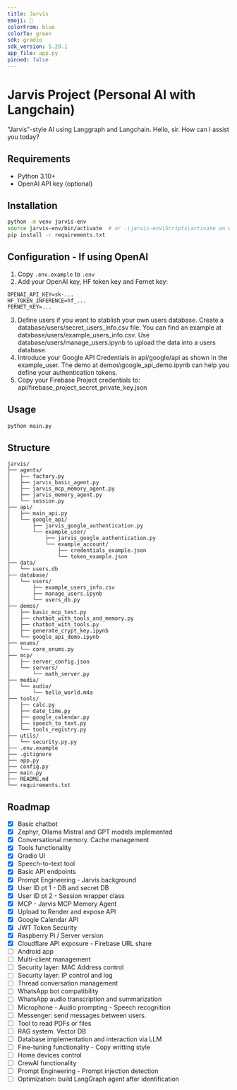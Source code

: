 ```yaml
---
title: Jarvis
emoji: 🤖
colorFrom: blue
colorTo: green
sdk: gradio
sdk_version: 5.29.1
app_file: app.py
pinned: false
---
```


# Jarvis Project (Personal AI with Langchain)

"Jarvis"-style AI using Langgraph and Langchain.
Hello, sir. How can I assist you today?

## Requirements
- Python 3.10+
- OpenAI API key (optional)

## Installation
```bash
python -m venv jarvis-env  
source jarvis-env/bin/activate  # or .\jarvis-env\Scripts\activate on Windows  
pip install -r requirements.txt
```

## Configuration - If using OpenAI
1. Copy `.env.example` to `.env`
2. Add your OpenAI key, HF token key and Fernet key:
```
OPENAI_API_KEY=sk-...
HF_TOKEN_INFERENCE=hf_...
FERNET_KEY=...
```
3. Define users if you want to stablish your own users database. Create a database/users/secret_users_info.csv file. You can find an example at database/users/example_users_info.csv. Use database/users/manage_users.ipynb to upload the data into a users database.
4. Introduce your Google API Credentials in api/google/api as shown in the example_user. The demo at demos\google_api_demo.ipynb can help you define your authentication tokens.
5. Copy your Firebase Project credentials to: api/firebase_project_secret_private_key.json

## Usage
```bash
python main.py
```

## Structure
```
jarvis/
├── agents/
│   ├── factory.py
│   ├── jarvis_basic_agent.py
│   ├── jarvis_mcp_memory_agent.py
│   ├── jarvis_memory_agent.py
│   └── session.py
├── api/
│   ├── main_api.py
│   └── google_api/
│       ├── jarvis_google_authentication.py
│       └── example_user/
│           ├── jarvis_google_authentication.py
│           └── example_account/
│               ├── credentials_example.json
│               └── token_example.json
├── data/
│   └── users.db
├── database/
│   └── users/
│       ├── example_users_info.csv
│       ├── manage_users.ipynb
│       └── users_db.py
├── demos/
│   ├── basic_mcp_test.py
│   ├── chatbot_with_tools_and_memory.py
│   ├── chatbot_with_tools.py
│   ├── generate_crypt_key.ipynb
│   └── google_api_demo.ipynb
├── enums/
│   └── core_enums.py
├── mcp/
│   ├── server_config.json
│   └── servers/
│       └── math_server.py
├── media/
│   └── audio/
│       └── hello_world.m4a
├── tools/
│   ├── calc.py
│   ├── date_time.py
│   ├── google_calendar.py
│   ├── speech_to_text.py
│   └── tools_registry.py
├── utils/
│   └── security.py.py
├── .env.example
├── .gitignore
├── app.py
├── config.py
├── main.py
├── README.md
└── requirements.txt
```

## Roadmap
- [x] Basic chatbot
- [x] Zephyr, Ollama Mistral and GPT models implemented
- [x] Conversational memory. Cache management
- [x] Tools functionality
- [x] Gradio UI
- [x] Speech-to-text tool
- [x] Basic API endpoints
- [x] Prompt Engineering - Jarvis background
- [x] User ID pt 1 - DB and secret DB
- [x] User ID pt 2 - Session wrapper class
- [x] MCP - Jarvis MCP Memory Agent
- [x] Upload to Render and expose API
- [x] Google Calendar API
- [x] JWT Token Security
- [x] Raspberry Pi / Server version
- [x] Cloudflare API exposure - Firebase URL share
- [ ] Android app
- [ ] Multi-client management
- [ ] Security layer: MAC Address control
- [ ] Security layer: IP control and log
- [ ] Thread conversation management
- [ ] WhatsApp bot compatibility
- [ ] WhatsApp audio transcription and summarization
- [ ] Microphone - Audio prompting - Speech recognition
- [ ] Messenger: send messages between users.
- [ ] Tool to read PDFs or files
- [ ] RAG system. Vector DB
- [ ] Database implementation and interaction via LLM
- [ ] Fine-tuning functionality - Copy writting style
- [ ] Home devices control
- [ ] CrewAI functionality
- [ ] Prompt Engineering - Prompt injection detection
- [ ] Optimization: build LangGraph agent after identification
